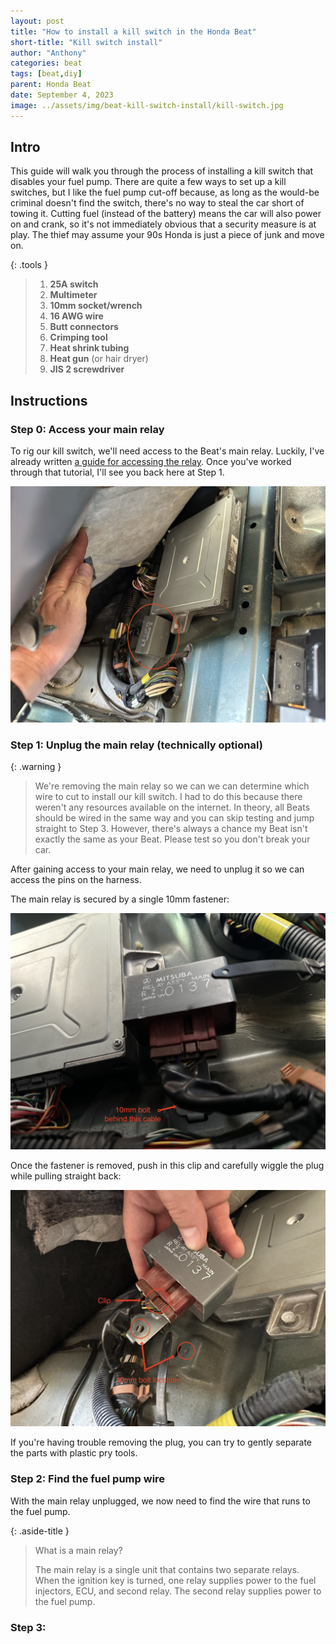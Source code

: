```yaml
---
layout: post
title: "How to install a kill switch in the Honda Beat"
short-title: "Kill switch install"
author: "Anthony"
categories: beat
tags: [beat,diy]
parent: Honda Beat
date: September 4, 2023
image: ../assets/img/beat-kill-switch-install/kill-switch.jpg
---
```

## Intro
This guide will walk you through the process of installing a kill switch that disables your fuel pump. There are quite a few ways to set up a kill switches, but I like the fuel pump cut-off because, as long as the would-be criminal doesn't find the switch, there's no way to steal the car short of towing it. Cutting fuel (instead of the battery) means the car will also power on and crank, so it's not immediately obvious that a security measure is at play. The thief may assume your 90s Honda is just a piece of junk and move on.

{: .tools }
>  1. **25A switch**
>  2. **Multimeter**
>  3. **10mm socket/wrench**
>  4. **16 AWG wire**
>  5. **Butt connectors**
>  6. **Crimping tool**
>  7. **Heat shrink tubing**
>  8. **Heat gun** (or hair dryer)
>  9. **JIS 2 screwdriver**

## Instructions

### Step 0: Access your main relay

To rig our kill switch, we'll need access to the Beat's main relay. Luckily, I've already written [a guide for accessing the relay](../access-beat-ecu-and-main-relay). Once you've worked through that tutorial, I'll see you back here at Step 1.

![Picture of ECU and main relay with the main relay circled in red.](../assets/img/beat-kill-switch-install/ecu-and-relay-revealed.jpg)

### Step 1: Unplug the main relay (technically optional)

{: .warning }
> We're removing the main relay so we can we can determine which wire to cut to install our kill switch. I had to do this because there weren't any resources available on the internet. In theory, all Beats should be wired in the same way and you can skip testing and jump straight to Step 3. However, there's always a chance my Beat isn't exactly the same as your Beat. Please test so you don't break your car.

After gaining access to your main relay, we need to unplug it so we can access the pins on the harness.

The main relay is secured by a single 10mm fastener:

![Picture showing the 10mm bolt location.](../assets/img/beat-kill-switch-install/10mm-location.jpg)

Once the fastener is removed, push in this clip and carefully wiggle the plug while pulling straight back:

![Picture showing the clip on the main relay harness.](../assets/img/beat-kill-switch-install/relay-removed-clip-bolt-locations.jpg)

If you're having trouble removing the plug, you can try to gently separate the parts with plastic pry tools.

### Step 2: Find the fuel pump wire

With the main relay unplugged, we now need to find the wire that runs to the fuel pump.

{: .aside-title }
> What is a main relay?
> 
> The main relay is a single unit that contains two separate relays. When the ignition key is turned, one relay supplies power to the fuel injectors, ECU, and second relay. The second relay supplies power to the fuel pump.



### Step 3: 